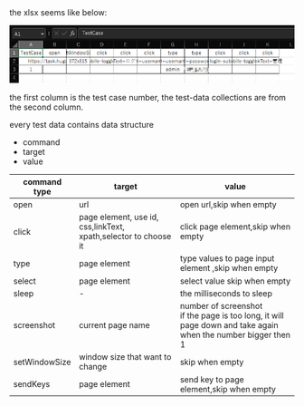 ##             

the xlsx seems like below:

![](./imgs/18.png)

the first column is the test case number, the test-data collections are from the second column.

every test data contains data structure

- command
- target
- value

| command type  | target                                                          | value                                                                                                             |
|---------------|-----------------------------------------------------------------|-------------------------------------------------------------------------------------------------------------------|
| open          | url                                                             | open url,skip when empty                                                                                          |
| click         | page element, use id, css,linkText, xpath,selector to choose it | click page element,skip when empty                                                                                |
| type          | page element                                                    | type values to page input element   ,skip when empty                                                              |
| select        | page element                                                    | select value skip when empty                                                                                      |
| sleep         | -                                                               | the milliseconds to sleep                                                                                         |
| screenshot    | current page name                                               | number of screenshot <br> if the page is too long, it will page down and take again when the number bigger then 1 |
| setWindowSize | window size that want to change                                 | skip when empty                                                                                                   |
| sendKeys      | page element                                                    | send key to page element,skip when empty                                                                          |
